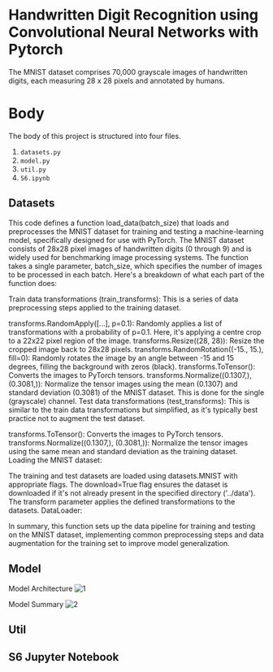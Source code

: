 # Handwritten Digit Recognition using Convolutional Neural Networks with Pytorch

The MNIST dataset comprises 70,000 grayscale images of handwritten digits, each measuring 28 x 28 pixels and annotated by humans. 

# Body 
The body of this project is structured into four files.


1. `datasets.py`
2. `model.py`
3. `util.py`
4. `S6.ipynb` 

## Datasets

This code defines a function load_data(batch_size) that loads and preprocesses the MNIST dataset for training and testing a machine-learning model, specifically designed for use with PyTorch. The MNIST dataset consists of 28x28 pixel images of handwritten digits (0 through 9) and is widely used for benchmarking image processing systems. The function takes a single parameter, batch_size, which specifies the number of images to be processed in each batch. Here's a breakdown of what each part of the function does:

Train data transformations (train_transforms): This is a series of data preprocessing steps applied to the training dataset.

transforms.RandomApply([...], p=0.1): Randomly applies a list of transformations with a probability of p=0.1. Here, it's applying a centre crop to a 22x22 pixel region of the image.
transforms.Resize((28, 28)): Resize the cropped image back to 28x28 pixels.
transforms.RandomRotation((-15., 15.), fill=0): Randomly rotates the image by an angle between -15 and 15 degrees, filling the background with zeros (black).
transforms.ToTensor(): Converts the images to PyTorch tensors.
transforms.Normalize((0.1307,), (0.3081,)): Normalize the tensor images using the mean (0.1307) and standard deviation (0.3081) of the MNIST dataset. This is done for the single (grayscale) channel.
Test data transformations (test_transforms): This is similar to the train data transformations but simplified, as it's typically best practice not to augment the test dataset.

transforms.ToTensor(): Converts the images to PyTorch tensors.
transforms.Normalize((0.1307,), (0.3081,)): Normalize the tensor images using the same mean and standard deviation as the training dataset.
Loading the MNIST dataset:

The training and test datasets are loaded using datasets.MNIST with appropriate flags. The download=True flag ensures the dataset is downloaded if it's not already present in the specified directory ('../data'). The transform parameter applies the defined transformations to the datasets.
DataLoader:

In summary, this function sets up the data pipeline for training and testing on the MNIST dataset, implementing common preprocessing steps and data augmentation for the training set to improve model generalization.

## Model
Model Architecture 
![1](https://github.com/Omkar1634/ERA_V2_Omkar/assets/64948764/345013c7-47c1-4fe5-a6e0-5d841b5a0eb0)

Model Summary
![2](https://github.com/Omkar1634/ERA_V2_Omkar/assets/64948764/ef183a99-1d92-4a17-a6a1-7268064744e8)






## Util


## S6 Jupyter Notebook
